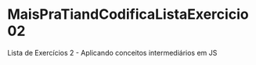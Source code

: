 # MaisPraTiandCodificaListaExercicio02
Lista de Exercícios 2 - Aplicando conceitos intermediários em JS
